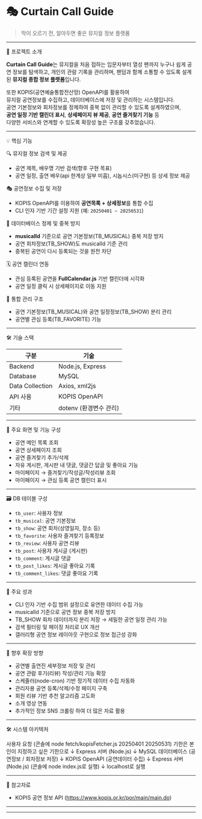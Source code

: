 # 🎭 Curtain Call Guide
> 막이 오르기 전, 알아두면 좋은 뮤지컬 정보 플랫폼

---

🧭 프로젝트 소개

**Curtain Call Guide**는 뮤지컬을 처음 접하는 입문자부터 열성 팬까지
누구나 쉽게 공연 정보를 탐색하고, 개인의 관람 기록을 관리하며,
팬덤과 함께 소통할 수 있도록 설계된 **뮤지컬 종합 정보 플랫폼**입니다.

또한 KOPIS(공연예술통합전산망) OpenAPI를 활용하여  
뮤지컬 공연정보를 수집하고, 데이터베이스에 저장 및 관리하는 시스템입니다.  
공연 기본정보와 회차정보를 정제하여 중복 없이 관리할 수 있도록 설계하였으며,  
**공연 일정 기반 캘린더 표시**, **상세페이지 뷰 제공**, **공연 즐겨찾기 기능** 등  
다양한 서비스와 연계할 수 있도록 확장성 높은 구조를 갖추었습니다.

---

💡 핵심 기능

🔍 뮤지컬 정보 검색 및 제공
- 공연 제목, 배우명 기반 검색(향후 구현 목표)
- 공연 일정, 출연 배우(api 한계상 일부 미흡), 시놉시스(미구현) 등 상세 정보 제공

🎭 공연정보 수집 및 저장
- KOPIS OpenAPI를 이용하여 **공연목록 + 상세정보**를 통합 수집
- CLI 인자 기반 기간 설정 지원 (예: `20250401 ~ 20250531`)

🎯 데이터베이스 정제 및 중복 방지
- **musicalId** 기준으로 공연 기본정보(TB_MUSICAL) 중복 저장 방지
- 공연 회차정보(TB_SHOW)도 musicalId 기준 관리
- 중복된 공연이 다시 등록되는 것을 원천 차단

🗓️ 공연 캘린더 연동
- 관심 등록된 공연을 **FullCalendar.js** 기반 캘린더에 시각화
- 공연 일정 클릭 시 상세페이지로 이동 지원

🧩 통합 관리 구조
- 공연 기본정보(TB_MUSICAL)와 공연 일정정보(TB_SHOW) 분리 관리
- 공연별 관심 등록(TB_FAVORITE) 기능

---

🛠️ 기술 스택

| 구분 | 기술 |
|------|------|
| Backend | Node.js, Express |
| Database | MySQL |
| Data Collection | Axios, xml2js |
| API 사용 | KOPIS OpenAPI |
| 기타 | dotenv (환경변수 관리) |

---

🔗 주요 화면 및 기능 구성

- 공연 메인 목록 조회
- 공연 상세페이지 조회
- 공연 즐겨찾기 추가/삭제
- 자유 게시판, 게시판 내 댓글, 댓글간 답글 및 좋아요 기능
- 마이페이지 → 즐겨찾기/작성글/작성리뷰 조회
- 마이페이지 → 관심 등록 공연 캘린더 표시

---

🗃️ DB 테이블 구성

- `tb_user`: 사용자 정보
- `tb_musical`: 공연 기본정보
- `tb_show`: 공연 회차(상영일자, 장소 등)
- `tb_favorite`: 사용자 즐겨찾기 등록정보
- `tb_review`: 사용자 공연 리뷰
- `tb_post`: 사용자 게시글 (게시판)
- `tb_comment`: 게시글 댓글
- `tb_post_likes`: 게시글 좋아요 기록
- `tb_comment_likes`: 댓글 좋아요 기록

---

🚀 주요 성과

- CLI 인자 기반 수집 범위 설정으로 유연한 데이터 수집 가능
- musicalId 기준으로 공연 정보 중복 저장 방지
- TB_SHOW 회차 데이터까지 분리 저장 → 세밀한 공연 일정 관리 가능
- 검색 필터링 및 페이징 처리로 UX 개선
- 갤러리형 공연 정보 레이아웃 구현으로 정보 접근성 강화

---

🔮 향후 확장 방향

- 공연별 출연진 세부정보 저장 및 관리
- 공연 관람 후기(리뷰) 작성/관리 기능 확장
- 스케줄러(node-cron) 기반 정기적 데이터 수집 자동화
- 관리자용 공연 등록/삭제/수정 페이지 구축
- 회원 리뷰 기반 추천 알고리즘 고도화
- 소개 영상 연동
- 추가적인 정보 SNS 크롤링 하여 더 많은 자료 활용

---


🛠 시스템 아키텍처

사용자 요청 (콘솔에 node fetch/kopisFetcher.js 20250401 20250531) 기한은 본인이 지정하고 싶은 기한으로
↓ 
Express 서버 (Node.js) 
↓ 
MySQL 데이터베이스 (공연정보 / 회차정보 저장)
↓ 
KOPIS OpenAPI (공연데이터 수집)
↓ 
Express 서버 (Node.js) (콘솔에 node index.js로 실행)
↓ 
localhost로 실행

---

📎 참고자료

- KOPIS 공연 정보 API (https://www.kopis.or.kr/por/main/main.do)

---

---



